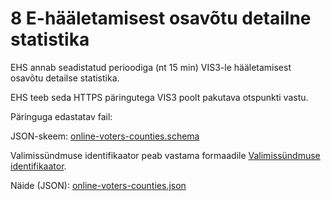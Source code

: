 # 8 E-hääletamisest osavõtu detailne statistika

EHS annab seadistatud perioodiga (nt 15 min) VIS3-le hääletamisest osavõtu detailse statistika.

EHS teeb seda HTTPS päringutega VIS3 poolt pakutava otspunkti vastu.

Päringuga edastatav fail:

JSON-skeem: [online-voters-counties.schema](online-voters-counties.schema)

Valimissündmuse identifikaator peab vastama formaadile [Valimissündmuse identifikaator](../valimissündmuse_identifikaator.md).

Näide (JSON): [online-voters-counties.json](online-voters-counties.json)
